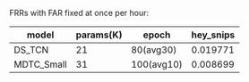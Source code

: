 FRRs with FAR fixed at once per hour:

| model            | params(K) | epoch      | hey_snips  |
|------------------|-----------|------------|------------|
| DS_TCN           | 21        | 80(avg30)  | 0.019771   |
| MDTC_Small       | 31        | 100(avg10) | 0.008699   |